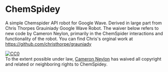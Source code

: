 ChemSpidey
==========

A simple Chemspider API robot for Google Wave. Derived in large part from Chris Thorpes Grauiniady Google Wave Robot.
The waiver below refers to new code by Cameron Neylon, primarily in the ChemSpider interactions and functionality of the robot.
You can find Chris's orginal work at https://github.com/christhorpe/grauniady

<p xmlns:dct="http://purl.org/dc/terms/">
  <a rel="license"
     href="http://creativecommons.org/publicdomain/zero/1.0/">
    <img src="http://i.creativecommons.org/p/zero/1.0/88x31.png" style="border-style: none;" alt="CC0" />
  </a>
  <br />
  To the extent possible under law,
  <a rel="dct:publisher"
     href="https://github.com/cameronneylon/ChemSpidey">
    <span property="dct:title">Cameron Neylon</span></a>
  has waived all copyright and related or neighboring rights to
  <span property="dct:title">ChemSpidey</span>.
</p>

